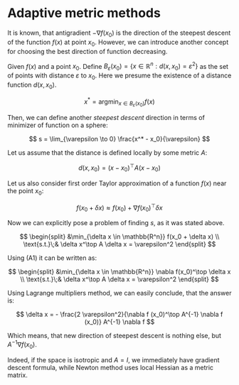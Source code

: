 # Adaptive metric methods


It is known, that antigradient $-\nabla f (x_0)$ is the direction of the
steepest descent of the function $f(x)$ at point $x_0$. However, we can
introduce another concept for choosing the best direction of function
decreasing.

Given $f(x)$ and a point $x_0$. Define
$B_\varepsilon(x_0) = \{x \in \mathbb{R}^n : d(x, x_0) = \varepsilon^2 \}$
as the set of points with distance $\varepsilon$ to $x_0$. Here we
presume the existence of a distance function $d(x, x_0)$.

$$
x^* = \text{arg}\min_{x \in B_\varepsilon(x_0)} f(x)
$$

Then, we can define another *steepest descent* direction in terms of
minimizer of function on a sphere:

$$
s = \lim_{\varepsilon \to 0} \frac{x^* - x_0}{\varepsilon}
$$

Let us assume that the distance is defined locally by some metric $A$:

$$
d(x, x_0) = (x-x_0)^\top A (x-x_0)
$$

Let us also consider first order Taylor approximation of a function
$f(x)$ near the point $x_0$:

$$
\tag{A1}
f(x_0 + \delta x) \approx f(x_0) + \nabla f(x_0)^\top \delta x
$$

Now we can explicitly pose a problem of finding $s$, as it was stated
above.

$$
\begin{split}
&\min_{\delta x \in \mathbb{R^n}} f(x_0 + \delta x) \\
\text{s.t.}\;& \delta x^\top A \delta x = \varepsilon^2
\end{split}
$$

Using $\text{(A1)}$ it can be written as:

$$
\begin{split}
&\min_{\delta x \in \mathbb{R^n}} \nabla f(x_0)^\top \delta x \\
\text{s.t.}\;& \delta x^\top A \delta x = \varepsilon^2
\end{split}
$$

Using Lagrange multipliers method, we can easily conclude, that the
answer is:

$$
\delta x = - \frac{2 \varepsilon^2}{\nabla f (x_0)^\top A^{-1} \nabla f (x_0)} A^{-1} \nabla f
$$

Which means, that new direction of steepest descent is nothing else, but
$A^{-1} \nabla f(x_0)$.

Indeed, if the space is isotropic and $A = I$, we immediately have
gradient descent formula, while Newton method uses local Hessian as a
metric matrix.

<div id="amm">

</div>
